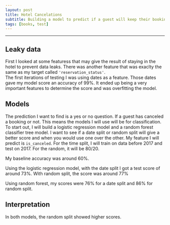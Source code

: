 ```yaml
---
layout: post
title: Hotel Cancelations 
subtitle: Building a model to predict if a guest will keep their booking or cancel 
tags: [books, test]
---
```

---

## Leaky data

First I looked at some featuress that may give the result of staying in the hotel to prevent data leaks.
There was another feature that was exaclty the same as my target called `'reservation_status'`.  
The first iterations of testing I was using dates as a feature. Those dates gave my model score an accuracy of 99%. It ended up being a very important features to determine the score and was overfitting the model. 

## Models

The prediction I want to find is a yes or no question. If a guest has canceled a booking or not. This means the models I will use will be for classification.
To start out, I will build a logistic regression model and a random forest classifier tree model. I want to see if a date split or random split will give a better score and when you would use one over the other. My feature I will predict is `is_canceled`. For the time split, I will train on data before 2017 and test on 2017. For the random, it will be 80/20.

My baseline accuracy was around 60%. 

Using the logistic regression model, with the date split I got a test score of around 73%. With random split, the score was around 77%

Using random forest, my scores were 76% for a date split and 86% for random split. 

## Interpretation 

In both models, the random split showed higher scores.

